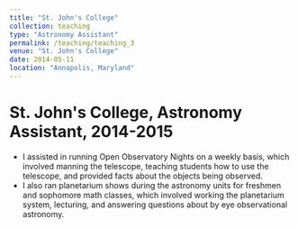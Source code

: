 ```yaml
---
title: "St. John's College"
collection: teaching
type: "Astronomy Assistant"
permalink: /teaching/teaching_3
venue: "St. John's College"
date: 2014-05-11
location: "Annapolis, Maryland"
---
```


St. John's College, Astronomy Assistant, 2014-2015
=====
* I assisted in running Open Observatory Nights on a weekly basis, which involved manning the telescope, teaching students how to use the telescope, and provided facts about the objects being observed.
* I also ran planetarium shows during the astronomy units for freshmen and sophomore math classes, which involved working the planetarium system, lecturing, and answering questions about by eye observational astronomy.
